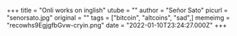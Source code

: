 +++
title = "Onli works on inglish"
utube = ""
author = "Señor Sato"
picurl = "senorsato.jpg"
original = ""
tags = ["bitcoin", "altcoins", "sad",]
memeimg = "recowhs9EgjgfbGvw-cryin.png"
date = "2022-01-10T23:24:27.000Z"
+++